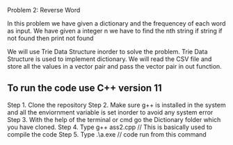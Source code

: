  Problem 2: Reverse Word

In this problem we have given a dictionary and the frequencey of each word as input. We have given a integer n we have to find the nth string if string if not found then
print not found

We will use Trie Data Structure inorder to solve the problem. Trie Data Structure is used to implement dictionary. 
We will read the CSV file and store all the values in a vector pair and pass the vector pair in out function.


## To run the code use C++ version 11

Step 1. Clone the repository 
Step 2. Make sure g++ is installed in the system and all the enviornment variable is set inorder to avoid any system error
Step 3. With the help of the terminal or cmd go the Dictionary folder which you have cloned.
Step 4. Type g++ ass2.cpp        // This is basically used to compile the code
Step 5. Type .\a.exe                // code run from this command
